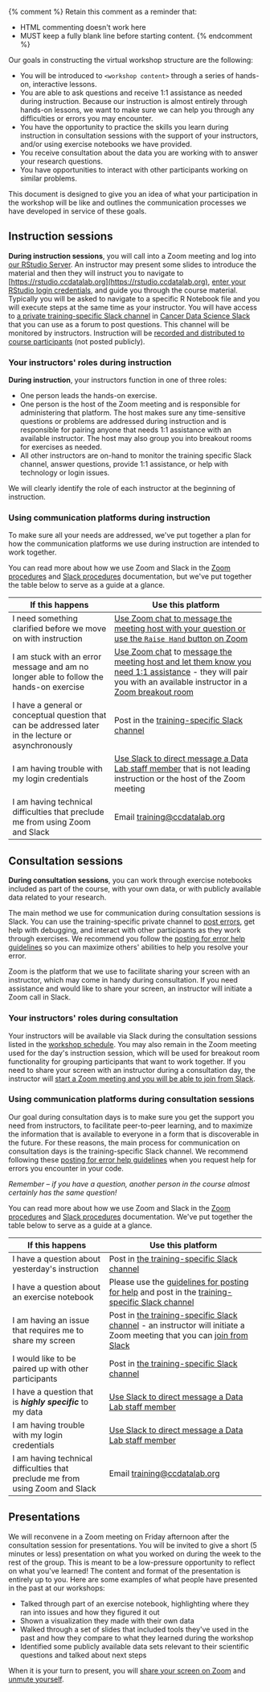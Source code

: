 {% comment %}
Retain this comment as a reminder that:
- HTML commenting doesn't work here
- MUST keep a fully blank line before starting content.
{% endcomment %}

Our goals in constructing the virtual workshop structure are the following:

* You will be introduced to `<workshop content>` through a series of hands-on, interactive lessons.
* You are able to ask questions and receive 1:1 assistance as needed during instruction. Because our instruction is almost entirely through hands-on lessons, we want to make sure we can help you through any difficulties or errors you may encounter.
* You have the opportunity to practice the skills you learn during instruction in consultation sessions with the support of your instructors, and/or using exercise notebooks we have provided.
* You receive consultation about the data you are working with to answer your research questions.
* You have opportunities to interact with other participants working on similar problems.

This document is designed to give you an idea of what your participation in the workshop will be like and outlines the communication processes we have developed in service of these goals.

## Instruction sessions

**During instruction sessions**, you will call into a Zoom meeting and log into [our RStudio Server](https://rstudio.ccdatalab.org).
An instructor may present some slides to introduce the material and then they will instruct you to navigate to [https://rstudio.ccdatalab.org](https://rstudio.ccdatalab.org), [enter your RStudio login credentials](../software-setup/rstudio-login.md#rstudio-server-set-up), and guide you through the course material.
Typically you will be asked to navigate to a specific R Notebook file and you will execute steps at the same time as your instructor.
You will have access to [a private training-specific Slack channel](../software-setup/slack-procedures.md#using-the-training-specific-channel) in [Cancer Data Science Slack](https://www.ccdatalab.org/slack) that you can use as a forum to post questions.
This channel will be monitored by instructors.
Instruction will be [recorded and distributed to course participants](../software-setup/zoom-procedures.md#zoom-recordings) (not posted publicly).


### Your instructors' roles during instruction

**During instruction**, your instructors function in one of three roles:

* One person leads the hands-on exercise.
* One person is the host of the Zoom meeting and is responsible for administering that platform.
The host makes sure any time-sensitive questions or problems are addressed during instruction and is responsible for pairing anyone that needs 1:1 assistance with an available instructor.
The host may also group you into breakout rooms for exercises as needed.
* All other instructors are on-hand to monitor the training specific Slack channel, answer questions, provide 1:1 assistance, or help with technology or login issues.

We will clearly identify the role of each instructor at the beginning of instruction.

### Using communication platforms during instruction

To make sure all your needs are addressed, we've put together a plan for how the communication platforms we use during instruction are intended to work together.

You can read more about how we use Zoom and Slack in the [Zoom procedures](../software-setup/zoom-procedures.md) and [Slack procedures](../software-setup/slack-procedures.md) documentation, but we've put together the table below to serve as a guide at a glance.

| If this happens | Use this platform |
|-----------------|-------------------|
| I need something clarified before we move on with instruction | [Use Zoom chat to message the meeting host with your question or use the `Raise Hand` button on Zoom](../software-setup/zoom-procedures.md#interacting-with-instructors-and-providing-feedback) |
| I am stuck with an error message and am no longer able to follow the hands-on exercise | [Use Zoom chat](../software-setup/zoom-procedures.md#chat) to [message the meeting host and let them know you need 1:1 assistance](../software-setup/zoom-procedures.md#asking-for-11-help-during-instruction) - they will pair you with an available instructor in a [Zoom breakout room](../software-setup/zoom-procedures.md#joining-a-breakout-room) |
| I have a general or conceptual question that can be addressed later in the lecture or asynchronously | Post in the [training-specific Slack channel](../software-setup/slack-procedures.md#using-the-training-specific-channel) |
| I am having trouble with my login credentials | [Use Slack to direct message a Data Lab staff member](../software-setup/slack-procedures.md#using-direct-messages-during-training) that is not leading instruction or the host of the Zoom meeting |
| I am having technical difficulties that preclude me from using Zoom and Slack | Email [training@ccdatalab.org](mailto:training@ccdatalab.org) |

## Consultation sessions

**During consultation sessions**, you can work through exercise notebooks included as part of the course, with your own data, or with publicly available data related to your research.

The main method we use for communication during consultation sessions is Slack.
You can use the training-specific private channel to [post errors](./posting-errors-guidelines.md), get help with debugging, and interact with other participants as they work through exercises.
We recommend you follow the [posting for error help guidelines](./posting-errors-guidelines.md) so you can maximize others' abilities to help you resolve your error.

Zoom is the platform that we use to facilitate sharing your screen with an instructor, which may come in handy during consultation.
If you need assistance and would like to share your screen, an instructor will initiate a Zoom call in Slack.

### Your instructors' roles during consultation

Your instructors will be available via Slack during the consultation sessions listed in the [workshop schedule](SCHEDULE.md).
You may also remain in the Zoom meeting used for the day's instruction session, which will be used for breakout room functionality for grouping participants that want to work together.
If you need to share your screen with an instructor during a consultation day, the instructor will [start a Zoom meeting and you will be able to join from Slack](../software-setup/zoom-procedures.md#joining-a-zoom-call-from-slack).

### Using communication platforms during consultation sessions

Our goal during consultation days is to make sure you get the support you need from instructors, to facilitate peer-to-peer learning, and to maximize the information that is available to everyone in a form that is discoverable in the future.
For these reasons, the main process for communication on consultation days is the training-specific Slack channel.
We recommend following these [posting for error help guidelines](posting-errors-guidelines.md) when you request help for errors you encounter in your code.

_Remember – if you have a question, another person in the course almost certainly has the same question!_

<!--In addition, because the Data Lab team is also currently all-remote, keeping most communication to the training-specific Slack channel allows us to better coordinate our efforts and make sure you get the support you need.-->

You can read more about how we use Zoom and Slack in the [Zoom procedures](../software-setup/zoom-procedures.md) and [Slack procedures](../software-setup/slack-procedures.md) documentation. We've put together the table below to serve as a guide at a glance.

| If this happens | Use this platform |
|-----------------|-------------------|
| I have a question about yesterday's instruction | Post in [the training-specific Slack channel](../software-setup/slack-procedures.md#using-the-training-specific-channel) |
| I have a question about an exercise notebook | Please use the [guidelines for posting for help](posting-errors-guidelines.md) and post in the [training-specific Slack channel](../software-setup/slack-procedures.md#using-the-training-specific-channel)|
| I am having an issue that requires me to share my screen | Post in [the training-specific Slack channel](../software-setup/slack-procedures.md#using-the-training-specific-channel) - an instructor will initiate a Zoom meeting that you can [join from Slack](../software-setup/zoom-procedures.md#joining-a-zoom-call-from-slack) |
| I would like to be paired up with other participants | Post in [the training-specific Slack channel](../software-setup/slack-procedures.md#using-the-training-specific-channel) |
| I have a question that is **_highly specific_** to my data | [Use Slack to direct message a Data Lab staff member](../software-setup/slack-procedures.md#using-direct-messages-during-training) |
| I am having trouble with my login credentials | [Use Slack to direct message a Data Lab staff member](../software-setup/slack-procedures.md#using-direct-messages-during-training) |
| I am having technical difficulties that preclude me from using Zoom and Slack | Email [training@ccdatalab.org](mailto:training@ccdatalab.org) |


## Presentations

We will reconvene in a Zoom meeting on Friday afternoon after the consultation session for presentations.
You will be invited to give a short (5 minutes or less) presentation on what you worked on during the week to the rest of the group.
This is meant to be a low-pressure opportunity to reflect on what you've learned!
The content and format of the presentation is entirely up to you.
Here are some examples of what people have presented in the past at our workshops:

* Talked through part of an exercise notebook, highlighting where they ran into issues and how they figured it out
* Shown a visualization they made with their own data
* Walked through a set of slides that included tools they've used in the past and how they compare to what they learned during the workshop
* Identified some publicly available data sets relevant to their scientific questions and talked about next steps

When it is your turn to present, you will [share your screen on Zoom](../software-setup/zoom-procedures.md#sharing-your-screen-in-zoom) and [unmute yourself](../software-setup/zoom-procedures.md#audio).
